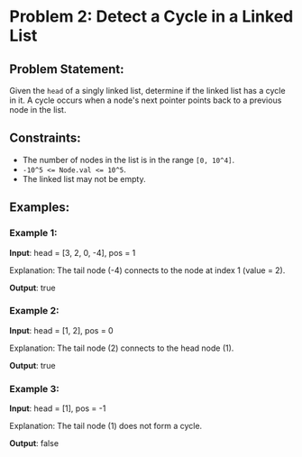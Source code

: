 # Problem 2: Detect a Cycle in a Linked List

## Problem Statement:
Given the `head` of a singly linked list, determine if the linked list has a cycle in it. A cycle occurs when a node's next pointer points back to a previous node in the list.

## Constraints:
- The number of nodes in the list is in the range `[0, 10^4]`.
- `-10^5 <= Node.val <= 10^5`.
- The linked list may not be empty.

## Examples:
### Example 1:
**Input**: head = [3, 2, 0, -4], pos = 1

Explanation: The tail node (-4) connects to the node at index 1 (value = 2).

**Output**: true

### Example 2:
**Input**: head = [1, 2], pos = 0

Explanation: The tail node (2) connects to the head node (1).

**Output**: true

### Example 3:
**Input**: head = [1], pos = -1

Explanation: The tail node (1) does not form a cycle.

**Output**: false